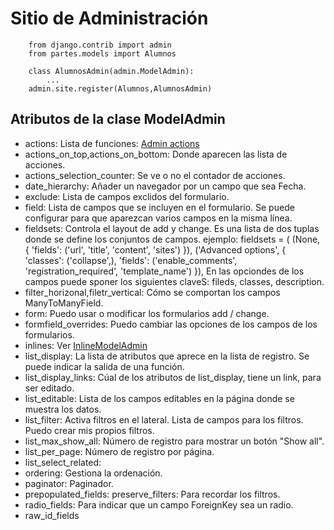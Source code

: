 # Sitio de Administración

		from django.contrib import admin
		from partes.models import Alumnos

		class AlumnosAdmin(admin.ModelAdmin):
			...
		admin.site.register(Alumnos,AlumnosAdmin)

## Atributos de la clase ModelAdmin

* actions: Lista de funciones: [Admin actions](https://docs.djangoproject.com/en/1.7/ref/contrib/admin/actions/)
* actions_on_top,actions_on_bottom: Donde aparecen las lista de acciones.
* actions_selection_counter: Se ve o no el contador de acciones.
* date_hierarchy: Añader un navegador por un campo que sea Fecha.
* exclude: Lista de campos exclidos del formulario.
* field: Lista de campos que se incluyen en el formulario. Se puede configurar para que aparezcan varios campos en la misma línea.
* fieldsets: Controla el layout de add y change. Es una lista de dos tuplas donde se define los conjuntos de campos. ejemplo:
		fieldsets = (
		        (None, {
		            'fields': ('url', 'title', 'content', 'sites')
		        }),
		        ('Advanced options', {
		            'classes': ('collapse',),
		            'fields': ('enable_comments', 'registration_required', 'template_name')
		        }),
	En las opciondes de los campos puede sponer los siguientes claveS: fileds, classes, description.
* filter_horizonal,filetr_vertical: Cómo se comportan los campos ManyToManyField.
* form: Puedo usar o modificar los formularios add / change.
* formfield_overrides: Puedo cambiar las opciones de los campos de los formularios.
* inlines: Ver [InlineModelAdmin](https://docs.djangoproject.com/en/1.7/ref/contrib/admin/#django.contrib.admin.InlineModelAdmin)
* list_display: La lista de atributos que aprece en la lista de registro. Se puede indicar la salida de una función.
* list_display_links: Cúal de los atributos de list_display, tiene un link, para ser editado.
* list_editable: Lista de los campos editables en la página donde se muestra los datos.
* list_filter: Activa filtros en el lateral. Lista de campos para los filtros. Puedo crear mis propios filtros.
* list_max_show_all: Número de registro para mostrar un botón "Show all".
* list_per_page: Número de registro por página.
* list_select_related: 
* ordering: Gestiona la ordenación.
* paginator: Paginador.
* prepopulated_fields: 
preserve_filters: Para recordar los filtros.
* radio_fields: Para indicar que un campo ForeignKey sea un radio.
* raw_id_fields